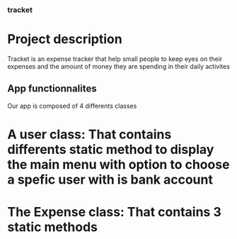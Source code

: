 ### tracket

# Project description
Tracket is an expense tracker that help small people to keep eyes on their expenses and the amount of money they are spending in their daily activites

## App functionnalites
Our app is composed of 4 differents classes
# A user class: That contains differents static method to display the main menu with option to choose a spefic user with is bank account

# The Expense class: That contains 3 static methods 
